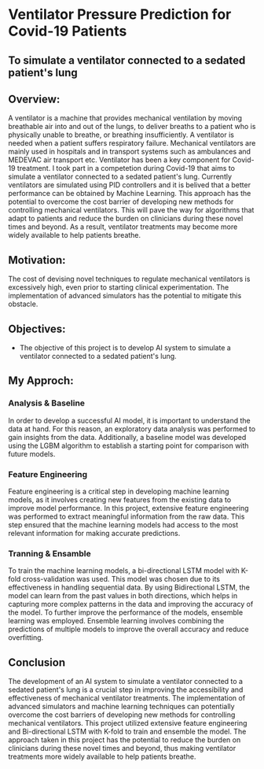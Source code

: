 # Ventilator Pressure Prediction for Covid-19 Patients

## To simulate a ventilator connected to a sedated patient's lung

## Overview:

A ventilator is a machine that provides mechanical ventilation by moving breathable air into and out of the lungs, to deliver breaths to a patient who is physically unable to breathe, or breathing insufficiently. A ventilator is needed when a patient suffers respiratory failure. Mechanical ventilators are mainly used in hospitals and in transport systems such as ambulances and MEDEVAC air transport etc. Ventilator has been a key component for Covid-19 treatment. I took part in a competetion during Covid-19 that aims to simulate a ventilator connected to a sedated patient's lung. Currently ventilators are simulated using PID controllers and it is belived that a better performance can be obtained by Machine Learning. This approach has the potential to overcome the cost barrier of developing new methods for controlling mechanical ventilators. This will pave the way for algorithms that adapt to patients and reduce the burden on clinicians during these novel times and beyond. As a result, ventilator treatments may become more widely available to help patients breathe.

## Motivation:

The cost of devising novel techniques to regulate mechanical ventilators is excessively high, even prior to starting clinical experimentation. The implementation of advanced simulators has the potential to mitigate this obstacle.


## Objectives:

- The objective of this project is to develop AI system to simulate a ventilator connected to a sedated patient's lung.

## My Approch:

### Analysis & Baseline

In order to develop a successful AI model, it is important to understand the data at hand. For this reason, an exploratory data analysis was performed to gain insights from the data. Additionally, a baseline model was developed using the LGBM algorithm to establish a starting point for comparison with future models.

### Feature Engineering

Feature engineering is a critical step in developing machine learning models, as it involves creating new features from the existing data to improve model performance. In this project, extensive feature engineering was performed to extract meaningful information from the raw data. This step ensured that the machine learning models had access to the most relevant information for making accurate predictions.

### Tranning & Ensamble

To train the machine learning models, a bi-directional LSTM model with K-fold cross-validation was used. This model was chosen due to its effectiveness in handling sequential data. By using Bidirectional LSTM, the model can learn from the past values in both directions, which helps in capturing more complex patterns in the data and improving the accuracy of the model. To further improve the performance of the models, ensemble learning was employed. Ensemble learning involves combining the predictions of multiple models to improve the overall accuracy and reduce overfitting.

## Conclusion

The development of an AI system to simulate a ventilator connected to a sedated patient's lung is a crucial step in improving the accessibility and effectiveness of mechanical ventilator treatments. The implementation of advanced simulators and machine learning techniques can potentially overcome the cost barriers of developing new methods for controlling mechanical ventilators. This project utilized extensive feature engineering and Bi-directional LSTM with K-fold to train and ensemble the model. The approach taken in this project has the potential to reduce the burden on clinicians during these novel times and beyond, thus making ventilator treatments more widely available to help patients breathe.
